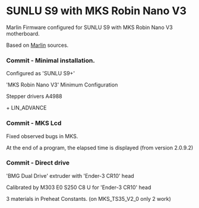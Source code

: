 # SUNLU S9 with MKS Robin Nano V3

Marlin Firmware configured for SUNLU S9 with MKS Robin Nano V3 motherboard.

Based on [Marlin](https://github.com/MarlinFirmware/Marlin) sources.


### Commit - Minimal installation.

Configured as 'SUNLU S9+'

'MKS Robin Nano V3' Minimum Configuration

Stepper drivers A4988

\+ LIN_ADVANCE


### Commit - MKS Lcd

Fixed observed bugs in MKS.

At the end of a program, the elapsed time is displayed (from version 2.0.9.2)


### Commit - Direct drive

'BMG Dual Drive' extruder with 'Ender-3 CR10' head

Calibrated by M303 E0 S250 C8 U for 'Ender-3 CR10' head

3 materials in Preheat Constants. (on MKS_TS35_V2_0 only 2 work)